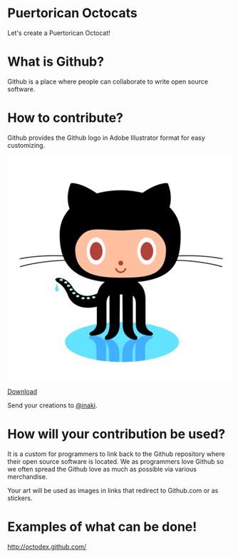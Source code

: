 # Puertorican Octocats

Let's create a Puertorican Octocat!

# What is Github?

Github is a place where people can collaborate to write open source software.

# How to contribute?

Github provides the Github logo in Adobe Illustrator format for easy customizing.

![Octocat](https://github.com/github/media/blob/master/octocats/octocat.png?raw=true)

[Download](https://github.com/inaki/puertorican-octocats/blob/master/images/blacktocats.ai?raw=true)

Send your creations to [@inaki](mailto:iiaranzadi@gmail.com).

# How will your contribution be used?

It is a custom for programmers to link back to the Github repository where their open source software is located. We as programmers love Github so we often spread the Github love as much as possible via various merchandise.

Your art will be used as images in links that redirect to Github.com or as stickers.

# Examples of what can be done!

http://octodex.github.com/